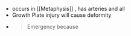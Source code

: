 - occurs in [[Metaphysis]] , has arteries and all
- Growth Plate injury will cause deformity
- > Emergency because